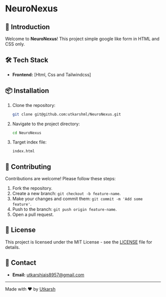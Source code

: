 # NeuroNexus

## 🚀 Introduction

Welcome to **NeuroNexus**! This project simple google like form in HTML and CSS only.

## 🛠️ Tech Stack

- **Frontend:** [Html, Css and Tailwindcss]


## 📦 Installation

1. Clone the repository:
   ```bash
   git clone git@github.com:utkarshml/NeuroNexus.git
   ```
2. Navigate to the project directory:
   ```bash
   cd NeuroNexus
   ```
3. Target index file:
   ```bash
   index.html
   ```


## 🤝 Contributing

Contributions are welcome! Please follow these steps:

1. Fork the repository.
2. Create a new branch: `git checkout -b feature-name`.
3. Make your changes and commit them: `git commit -m 'Add some feature'`.
4. Push to the branch: `git push origin feature-name`.
5. Open a pull request.

## 📜 License

This project is licensed under the MIT License - see the [LICENSE](LICENSE) file for details.

## 📧 Contact

- **Email:** utkarshjais8957@gmail.com

---

Made with ❤️ by [Utkarsh](https://github.com/utkarshml)
